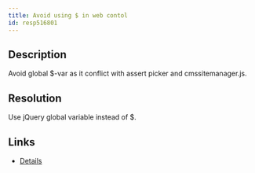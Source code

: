 ```yaml
---
title: Avoid using $ in web contol
id: resp516801
---
```

## Description
Avoid global $-var as it conflict with assert picker and cmssitemanager.js.

## Resolution
Use jQuery global variable instead of $.

## Links
- [Details](http://chuvash.eu/2012/06/01/in-cmssitemanager-js-conflicts-with-in-jquery/)
